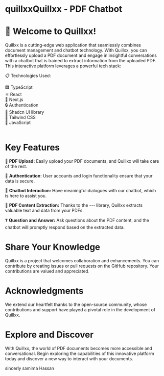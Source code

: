 # quillxxQuillxx - PDF Chatbot
# 🚀 Welcome to Quillxx!

Quillxx is a cutting-edge web application that seamlessly combines document management and chatbot technology. With Quillxx, you can effortlessly upload a PDF document and engage in insightful conversations with a chatbot that is trained to extract information from the uploaded PDF. This interactive platform leverages a powerful tech stack:

📋 Technologies Used:

🟦 TypeScript <br>
⚛️ React  <br>
🚀 Next.js  <br>
🔒 Authentication <br>
📜 Shadcn UI library  <br>
🎨 Tailwind CSS  <br>
🤖 JavaScript  <br> <br>

# Key Features  <br> 

📂 **PDF Upload:** Easily upload your PDF documents, and Quillxx will take care of the rest.

🔐 **Authentication:** User accounts and login functionality ensure that your data is secure.

🤖 **Chatbot Interaction:** Have meaningful dialogues with our chatbot, which is here to assist you.

📃  **PDF Content Extraction:** Thanks to the --- library, Quillxx extracts valuable text and data from your PDFs.

❓ **Question and Answer:** Ask questions about the PDF content, and the chatbot will promptly respond based on the extracted data.

# Share Your Knowledge
Quillxx is a project that welcomes collaboration and enhancements. You can contribute by creating issues or pull requests on the GitHub repository. Your contributions are valued and appreciated.


# Acknowledgments
We extend our heartfelt thanks to the open-source community, whose contributions and support have played a pivotal role in the development of Quillxx.

# Explore and Discover
With Quillxx, the world of PDF documents becomes more accessible and conversational. Begin exploring the capabilities of this innovative platform today and discover a new way to interact with your documents.

sincerly 
samima Hassan





